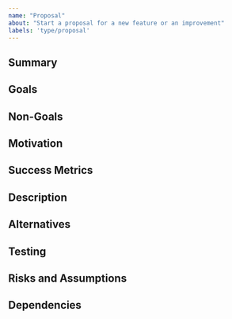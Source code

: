 ```yaml
---
name: "Proposal"
about: "Start a proposal for a new feature or an improvement"
labels: 'type/proposal'
---
```


## Summary
<!-- REQUIRED -- Provide a short summary of the proposal, at most one or two sentences -->

## Goals
<!-- REQUIRED -- Goals help us understand what we are trying to archive. -->

## Non-Goals
<!-- Describe any goals you wish to identify specifically as being out of
scope for this proposal. -->

## Motivation

<!-- REQUIRED -- Motivation help us understand why we are doing this. What are its benefits?  Who's asking
for it?  How does it compare to the competition, if any? -->

## Success Metrics

<!--  If the success of this work can be gauged by specific numerical
 metrics and associated goals then describe them here. -->

## Description

<!-- REQUIRED -- Describe the enhancement in detail: Both what it is and,
 to the extent understood, how you intend to implement it. -->

## Alternatives

<!--  Did you consider any alternative approaches or technologies?  If so
 then please describe them here and explain why they were not chosen. -->

## Testing

<!--  What kinds of test development and execution will be required in order
 to validate this enhancement, beyond the usual mandatory unit tests?
 Be sure to list any special platform or hardware requirements. -->

## Risks and Assumptions

<!--  Describe any risks or assumptions that must be considered along with
 this proposal.  Could any plausible events derail this work, or even
 render it unnecessary?  If you have mitigation plans for the known
 risks then please describe them. -->

## Dependencies

<!--  Describe all dependencies that this JEP has on other JEPs, JBS issues,
 components, products, or anything else. -->
